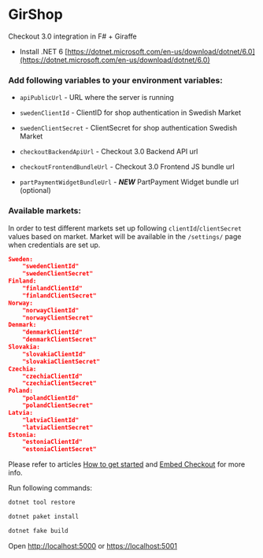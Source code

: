 # GirShop

Checkout 3.0 integration in F# + Giraffe

- Install .NET 6 [https://dotnet.microsoft.com/en-us/download/dotnet/6.0](https://dotnet.microsoft.com/en-us/download/dotnet/6.0)

### Add following variables to your environment variables:

- `apiPublicUrl` - URL where the server is running

- `swedenClientId` - ClientID for shop authentication in Swedish Market

- `swedenClientSecret` - ClientSecret for shop authentication Swedish Market

- `checkoutBackendApiUrl` - Checkout 3.0 Backend API url

- `checkoutFrontendBundleUrl` - Checkout 3.0 Frontend JS bundle url

- `partPaymentWidgetBundleUrl` - ***NEW*** PartPayment Widget bundle url (optional)

### Available markets:

In order to test different markets set up following `clientId`/`clientSecret` values based on market. Market will be available in the `/settings/` page when credentials are set up.

```json
Sweden:
    "swedenClientId"
    "swedenClientSecret"
Finland:
    "finlandClientId"
    "finlandClientSecret"
Norway:
    "norwayClientId"
    "norwayClientSecret"
Denmark:
    "denmarkClientId"
    "denmarkClientSecret"
Slovakia:
    "slovakiaClientId"
    "slovakiaClientSecret"
Czechia:
    "czechiaClientId"
    "czechiaClientSecret"
Poland:
    "polandClientId"
    "polandClientSecret"
Latvia:
    "latviaClientId"
    "latviaClientSecret"
Estonia:
    "estoniaClientId"
    "estoniaClientSecret"
```

Please refer to articles [How to get started](https://docs.avarda.com/checkout-3/how-to-get-started/) and
[Embed Checkout](https://docs.avarda.com/checkout-3/embed-checkout/) for more info.

Run following commands:

```bash
dotnet tool restore

dotnet paket install

dotnet fake build
```

Open [http://localhost:5000](localhost:5000) or [https://localhost:5001](localhost:5001)

